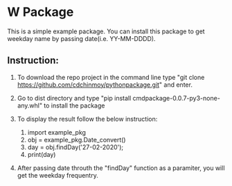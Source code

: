 # W Package

This is a simple example package. You can install this package to get weekday name by passing date(i.e. YY-MM-DDDD). 

## Instruction:

1. To download the repo project in the command line type "git clone https://github.com/cdchinmoy/pythonpackage.git" and enter.

2. Go to dist directory and type "pip install cmdpackage-0.0.7-py3-none-any.whl" to install the package

3. To display the result follow the below instruction:
    1. import example_pkg
    2. obj = example_pkg.Date_convert()
    3. day = obj.findDay('27-02-2020');
    4. print(day)

4. After passing date throuth the "findDay" function as a paramiter, you will get the weekday frequentry.  